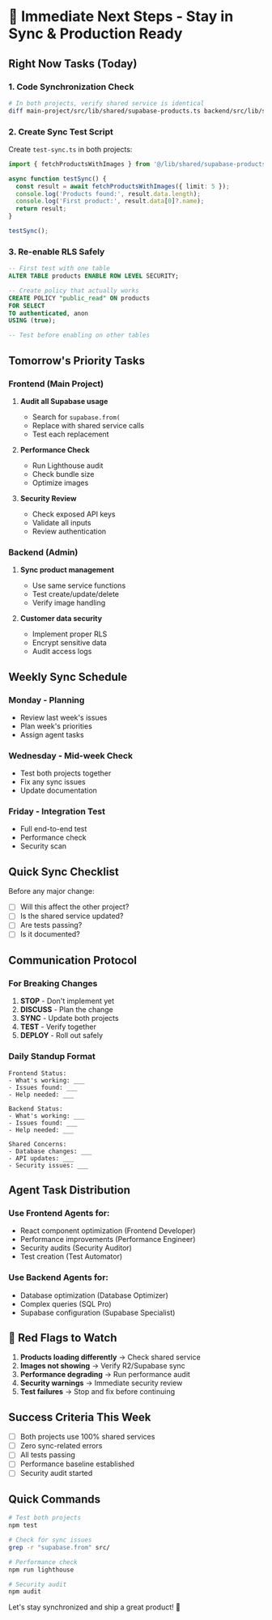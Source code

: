 # 🎯 Immediate Next Steps - Stay in Sync & Production Ready

## Right Now Tasks (Today)

### 1. Code Synchronization Check
```bash
# In both projects, verify shared service is identical
diff main-project/src/lib/shared/supabase-products.ts backend/src/lib/shared/supabase-products.ts
```

### 2. Create Sync Test Script
Create `test-sync.ts` in both projects:
```typescript
import { fetchProductsWithImages } from '@/lib/shared/supabase-products';

async function testSync() {
  const result = await fetchProductsWithImages({ limit: 5 });
  console.log('Products found:', result.data.length);
  console.log('First product:', result.data[0]?.name);
  return result;
}

testSync();
```

### 3. Re-enable RLS Safely
```sql
-- First test with one table
ALTER TABLE products ENABLE ROW LEVEL SECURITY;

-- Create policy that actually works
CREATE POLICY "public_read" ON products 
FOR SELECT 
TO authenticated, anon 
USING (true);

-- Test before enabling on other tables
```

## Tomorrow's Priority Tasks

### Frontend (Main Project)
1. **Audit all Supabase usage**
   - Search for `supabase.from(`
   - Replace with shared service calls
   - Test each replacement

2. **Performance Check**
   - Run Lighthouse audit
   - Check bundle size
   - Optimize images

3. **Security Review**
   - Check exposed API keys
   - Validate all inputs
   - Review authentication

### Backend (Admin)
1. **Sync product management**
   - Use same service functions
   - Test create/update/delete
   - Verify image handling

2. **Customer data security**
   - Implement proper RLS
   - Encrypt sensitive data
   - Audit access logs

## Weekly Sync Schedule

### Monday - Planning
- Review last week's issues
- Plan week's priorities
- Assign agent tasks

### Wednesday - Mid-week Check
- Test both projects together
- Fix any sync issues
- Update documentation

### Friday - Integration Test
- Full end-to-end test
- Performance check
- Security scan

## Quick Sync Checklist

Before any major change:
- [ ] Will this affect the other project?
- [ ] Is the shared service updated?
- [ ] Are tests passing?
- [ ] Is it documented?

## Communication Protocol

### For Breaking Changes
1. **STOP** - Don't implement yet
2. **DISCUSS** - Plan the change
3. **SYNC** - Update both projects
4. **TEST** - Verify together
5. **DEPLOY** - Roll out safely

### Daily Standup Format
```
Frontend Status:
- What's working: ___
- Issues found: ___
- Help needed: ___

Backend Status:
- What's working: ___
- Issues found: ___
- Help needed: ___

Shared Concerns:
- Database changes: ___
- API updates: ___
- Security issues: ___
```

## Agent Task Distribution

### Use Frontend Agents for:
- React component optimization (Frontend Developer)
- Performance improvements (Performance Engineer)
- Security audits (Security Auditor)
- Test creation (Test Automator)

### Use Backend Agents for:
- Database optimization (Database Optimizer)
- Complex queries (SQL Pro)
- Supabase configuration (Supabase Specialist)

## 🚨 Red Flags to Watch

1. **Products loading differently** → Check shared service
2. **Images not showing** → Verify R2/Supabase sync
3. **Performance degrading** → Run performance audit
4. **Security warnings** → Immediate security review
5. **Test failures** → Stop and fix before continuing

## Success Criteria This Week

- [ ] Both projects use 100% shared services
- [ ] Zero sync-related errors
- [ ] All tests passing
- [ ] Performance baseline established
- [ ] Security audit started

## Quick Commands

```bash
# Test both projects
npm test

# Check for sync issues
grep -r "supabase.from" src/

# Performance check
npm run lighthouse

# Security audit
npm audit
```

Let's stay synchronized and ship a great product! 🚀